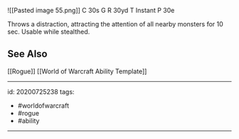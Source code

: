 ![[Pasted image 55.png]]
C 30s
G 
R 30yd
T Instant
P 30e

Throws a distraction, attracting the attention of all nearby monsters for 10 sec. Usable while stealthed.

## See Also
[[Rogue]]
[[World of Warcraft Ability Template]]

---

id: 20200725238
tags:
 - #worldofwarcraft
 - #rogue
 - #ability

---